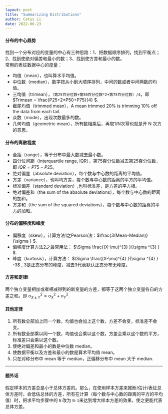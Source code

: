 ```yaml
---
layout: post
title: "Summarizing Distributions"
author: Cetus Li
date: 2022-06-23
---
```

#### <b>分布的中心趋势</b>
找到一个分布对应的变量的中心有三种思路：1、把数据顺序排列，找到平衡点；2、找到使绝对偏差和最小的数；3、找到使方差和最小的数。
<br/>常用的表征数据中心的度量：
- 均值（mean），也叫算术平均值。
- 中位数（median），数字按从小到大顺序排列，中间的数或者中间两数的均值。
- 三均值（trimean），`（第25百分位数+第50百分位数*2+第75百分位数）/4`，即  $Trimean = \frac{P25+2*P50+P75}{4} $.
- 截尾均值（trimmed mean），A mean trimmed 20% is trimming 10% off the data from each tail.
- 众数（mode），出现次数最多的数。
- 几何均值（geometric mean），所有数相乘后，再取1/N次幂也就是开 N 次方的意思。

#### <b>分布的离散程度</b>
- 全距（range），等于分布中最大数减去最小数。
- 四分位间距（interquartile range, IQR），第75百分位数减去第25百分位数，即 $IQR = P75 - P25$。
- 绝对偏差（absolute deviation），每个数与中心数的距离的平均值。
- 方差（variance），也叫均方差，每个数与中心数的距离的平方的平均值。
- 标准偏差（standard deviation）,也叫标准差，是方差的平方根。
- 绝对偏差和（the sum of the absolute deviations），每个数与中心数的距离的加和。
- 方差和（the sum of the squared deviations），每个数与中心数的距离的平方的加和。

#### <b>分布的偏移度和峰度</b>
- 偏移度（skew），计算方法1之Pearson法：$\frac{3(Mean-Median)}{\sigma } $.
- 偏移度计算方法2之最常用法： $\Sigma \frac{(X-\mu)^{3} }{\sigma ^{3} } $.
- 峰度（kurtosis），计算方法： $\Sigma \frac{(X-\mu)^{4} }{\sigma ^{4} } -3$ , 3是正态分布的峰度，减去3代表默认正态分布无峰度。


#### <b>方差和定律I</b>
两个独立变量相加或者相减得到的新变量的方差，都等于这两个独立变量各自的方差之和。即  $\sigma ^{2} _{X\pm Y} =\sigma ^{2} _{X} + \sigma ^{2} _{Y}.$

#### <b>其他定律</b>
1. 所有数全部加上同一个数，均值也会加上这个数，方差不会变，标准差不会变。
2. 所有数全部乘以同一个数，均值也会乘以这个数，方差会乘以这个数的平方，标准差只会乘以这个数。
3. 使绝对偏差和最小的数是中位数 median。
4. 使数据平衡以及方差和最小的数是算术平均值 mean。
5. 只在对称分布中 mean 等于 median，正偏移分布中 mean 大于 median.

------
#### <b>题外话</b>
假定样本的方差总是小于总体方差的。那么，在使用样本方差来推断/估计/表征总体方差时，会低估总体的方差，所有在计算（每个数与中心数的距离的平方的平均值）时，把求平均步骤中的 `N` 改为 `N-1`来达到增大样本方差的效果，使之更能代表总体方差。
